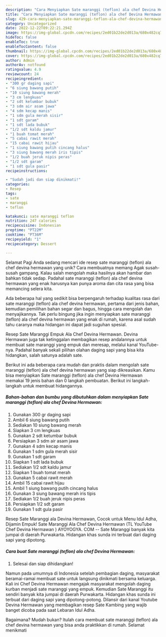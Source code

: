 ```yaml
---
description: "Cara Menyiapkan Sate maranggi (teflon) ala chef Devina Hermawan yang Enak, Enak"
title: "Cara Menyiapkan Sate maranggi (teflon) ala chef Devina Hermawan yang Enak, Enak"
slug: 429-cara-menyiapkan-sate-maranggi-teflon-ala-chef-devina-hermawan-yang-enak-enak
category: Uncategorized
date: 2022-12-22T09:22:21.294Z
image: https://img-global.cpcdn.com/recipes/2ed01b22de2d013a/680x482cq70/sate-maranggi-teflon-ala-chef-devina-hermawan-foto-resep-utama.jpg
hideToc: false
enableToc: true
enableTocContent: false
thumbnail: https://img-global.cpcdn.com/recipes/2ed01b22de2d013a/680x482cq70/sate-maranggi-teflon-ala-chef-devina-hermawan-foto-resep-utama.jpg
cover: https://img-global.cpcdn.com/recipes/2ed01b22de2d013a/680x482cq70/sate-maranggi-teflon-ala-chef-devina-hermawan-foto-resep-utama.jpg
author: Admin
authorAv: notfound
ratingvalue: 4.9
reviewcount: 24
recipeingredient:
- "300 gr daging sapi"
- "6 siung bawang putih"
- "10 siung bawang merah"
- "3 cm lengkuas"
- "2 sdt ketumbar bubuk"
- "3 sdm air asam jawa"
- "4 sdm kecap manis"
- "1 sdm gula merah sisir"
- "1 sdt garam"
- "1 sdt lada bubuk"
- "1/2 sdt kaldu jamur"
- "1 buah tomat merah"
- "5 cabai rawit merah"
- "15 cabai rawit hijau"
- "1 siung bawang putih cincang halus"
- "3 siung bawang merah iris tipis"
- "1/2 buah jeruk nipis peras"
- "1/2 sdt garam"
- "1 sdt gula pasir"
recipeinstructions:

- "Sudah jadi dan siap dinikmati!"
categories:
- Resep
tags:
- sate
- maranggi
- teflon

katakunci: sate maranggi teflon 
nutrition: 247 calories
recipecuisine: Indonesian
preptime: "PT22M"
cooktime: "PT36M"
recipeyield: "1"
recipecategory: Dessert

---
```



Selamat Pagi Anda sedang mencari ide resep sate maranggi (teflon) ala chef devina hermawan yang unik? Cara membuatnya memang Agak susah-susah gampang. Kalau salah mengolah maka hasilnya akan hambar dan bahkan tidak sedap. Padahal sate maranggi (teflon) ala chef devina hermawan yang enak harusnya kan punya aroma dan cita rasa yang bisa memancing selera kita.


Ada beberapa hal yang sedikit bisa berpengaruh terhadap kualitas rasa dari sate maranggi (teflon) ala chef devina hermawan, pertama dari jenis bahan, kemudian pemilihan bahan segar dan bagus, hingga cara mengolah dan menyajikannya. Tak perlu bingung jika ingin menyiapkan sate maranggi (teflon) ala chef devina hermawan yang enak di rumah, karena asal sudah tahu caranya maka hidangan ini dapat jadi suguhan spesial.

Resep Sate Maranggi Empuk Ala Chef Devina Hermawan. Devina Hermawan juga tak ketinggalan membagikan resep andalannya untuk membuat sate maranggi yang empuk dan meresap, melalui kanal YouTube-nya. Padahal banyak sekali pilihan olahan daging sapi yang bisa kita hidangkan, salah satunya adalah sate.


Berikut ini ada beberapa cara mudah dan praktis dalam mengolah sate maranggi (teflon) ala chef devina hermawan yang siap dikreasikan. Kamu bisa menyiapkan Sate maranggi (teflon) ala chef Devina Hermawan memakai 19 jenis bahan dan 0 langkah pembuatan. Berikut ini langkah-langkah untuk membuat hidangannya.

<!--inarticleads1-->

##### Bahan-bahan dan bumbu yang dibutuhkan dalam menyiapkan Sate maranggi (teflon) ala chef Devina Hermawan:

1. Gunakan 300 gr daging sapi
1. Ambil 6 siung bawang putih
1. Sediakan 10 siung bawang merah
1. Siapkan 3 cm lengkuas
1. Gunakan 2 sdt ketumbar bubuk
1. Persiapkan 3 sdm air asam jawa
1. Gunakan 4 sdm kecap manis
1. Gunakan 1 sdm gula merah sisir
1. Gunakan 1 sdt garam
1. Siapkan 1 sdt lada bubuk
1. Sediakan 1/2 sdt kaldu jamur
1. Siapkan 1 buah tomat merah
1. Gunakan 5 cabai rawit merah
1. Ambil 15 cabai rawit hijau
1. Ambil 1 siung bawang putih cincang halus
1. Gunakan 3 siung bawang merah iris tipis
1. Sediakan 1/2 buah jeruk nipis peras
1. Persiapkan 1/2 sdt garam
1. Gunakan 1 sdt gula pasir


Resep Sate Maranggi ala Devina Hermawan, Cocok untuk Menu Idul Adha, Dijamin Empuk! Sate Maranggi Ala Chef Devina Hermawan (TL YouTube Chef Devina Hermawan ) AYOYOGYA. COM -- Sate Maranggi banyak kita jumpai di daerah Purwakarta. Hidangan khas sunda ini terbuat dari daging sapi yang dipotong. 

<!--inarticleads2-->

##### Cara buat Sate maranggi (teflon) ala chef Devina Hermawan:


1. Selesai dan siap dihidangkan!

Namun pada umumnya di Indonesia setelah pembagian daging, masyarakat beramai-ramai membuat sate untuk langsung dinikmati bersama keluarga. Kali ini Chef Devina Hermawan mengajak masyarakat mengolah daging kurban menjadi sate maranggi yang empuk. Kemudian Sate Maranggi itu sendiri banyak kita jumpai di daerah Purwakarta. Hidangan khas sunda ini terbuat dari daging sapi yang dipotong-potong. Dilansir dari kanal Youtube Devina Hermawan yang membagikan resep Sate Kambing yang wajib banget dicoba pada saat Lebaran Idul Adha. 

Bagaimana? Mudah bukan? Itulah cara membuat sate maranggi (teflon) ala chef devina hermawan yang bisa anda praktikkan di rumah. Selamat menikmati
